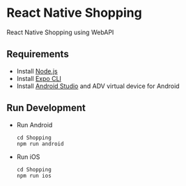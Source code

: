 # React Native Shopping
React Native Shopping using WebAPI

## Requirements
+ Install [Node.js](https://nodejs.org/en/)
+ Install [Expo CLI](https://docs.expo.dev/get-started/installation/)
+ Install [Android Studio](https://developer.android.com/studio/) and ADV virtual device for Android

## Run Development
+ Run Android
    ```
    cd Shopping
    npm run android
    ```

+ Run iOS
    ```
    cd Shopping
    npm run ios
    ```